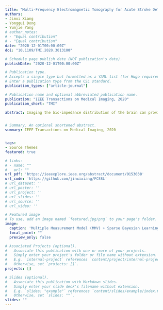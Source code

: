 ```yaml
---
title: "Multi-Frequency Electromagnetic Tomography for Acute Stroke Detection Using Frequency-Constrained Sparse Bayesian Learning"
authors:
- Jinxi Xiang
- Yonggui Dong
- Yunjie Yang
# author_notes:
# - "Equal contribution"
# - "Equal contribution"
date: "2020-12-01T00:00:00Z"
doi: "10.1109/TMI.2020.3013100"

# Schedule page publish date (NOT publication's date).
publishDate: "2020-12-01T00:00:00Z"

# Publication type.
# Accepts a single type but formatted as a YAML list (for Hugo requirements).
# Enter a publication type from the CSL standard.
publication_types: ["article-journal"]

# Publication name and optional abbreviated publication name.
publication: "IEEE Transactions on Medical Imaging, 2020"
publication_short: "TMI"

abstract: Imaging the bio-impedance distribution of the brain can provide initial diagnosis of acute stroke. This paper presents a compact and non-radiative tomographic modality, i.e. multi-frequency Electromagnetic Tomography (mfEMT), for the initial diagnosis of acute stroke. The mfEMT system consists of 12 channels of gradiometer coils with adjustable sensitivity and excitation frequency. To solve the image reconstruction problem of mfEMT, we propose an enhanced Frequency-Constrained Sparse Bayesian Learning (FC-SBL) to simultaneously reconstruct the conductivity distribution at all frequencies. Based on the Multiple Measurement Vector (MMV) model in the Sparse Bayesian Learning (SBL) framework, FC-SBL can recover the underlying distribution pattern of conductivity among multiple images by exploiting the frequency constraint information. A realistic 3D head model was established to simulate stroke detection scenarios, showing the capability of mfEMT to penetrate the highly resistive skull and improved image quality with FC-SBL. Both simulations and experiments showed that the proposed FC-SBL method is robust to noisy data for image reconstruction problems of mfEMT compared to the single measurement vector model, which is promising to detect acute strokes in the brain region with enhanced spatial resolution and in a baseline-free manner.


# Summary. An optional shortened abstract.
summary: IEEE Transactions on Medical Imaging, 2020


tags:
- Source Themes
featured: true

# links:
# - name: ""
#   url: ""
url_pdf: 'https://ieeexplore.ieee.org/abstract/document/9153038'
url_code: 'https://github.com/jinxixiang/FCSBL'
# url_dataset: ''
# url_poster: ''
# url_project: ''
# url_slides: ''
# url_source: ''
# url_video: ''

# Featured image
# To use, add an image named `featured.jpg/png` to your page's folder. 
image:
  caption: 'Multiple Measurement Model (MMV) + Sparse Bayesian Learning (SBL).'
  focal_point: ""
  preview_only: false

# Associated Projects (optional).
#   Associate this publication with one or more of your projects.
#   Simply enter your project's folder or file name without extension.
#   E.g. `internal-project` references `content/project/internal-project/index.md`.
#   Otherwise, set `projects: []`.
projects: []

# Slides (optional).
#   Associate this publication with Markdown slides.
#   Simply enter your slide deck's filename without extension.
#   E.g. `slides: "example"` references `content/slides/example/index.md`.
#   Otherwise, set `slides: ""`.
slides: ""
---
```


<!-- {{% callout note %}}
Click the *Cite* button above to demo the feature to enable visitors to import publication metadata into their reference management software.
{{% /callout %}}

{{% callout note %}}
Create your slides in Markdown - click the *Slides* button to check out the example.
{{% /callout %}} -->

<!-- Add the publication's **full text** or **supplementary notes** here. You can use rich formatting such as including [code, math, and images](https://docs.hugoblox.com/content/writing-markdown-latex/). -->

